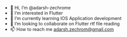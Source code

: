 - 👋 Hi, I’m @adarsh-zechrome
- 👀 I’m interested in Flutter
- 🌱 I’m currently learning IOS Application development
- 💞️ I’m looking to collaborate on Flutter rtf file reading 
- 📫 How to reach me adarsh.zechrom@gmail.com

<!---
adarsh-zechrome/adarsh-zechrome is a ✨ special ✨ repository because its `README.md` (this file) appears on your GitHub profile.
You can click the Preview link to take a look at your changes.
--->
